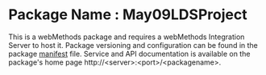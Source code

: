 # Package Name : May09LDSProject
This is a webMethods package and requires a webMethods Integration Server to host it. Package versioning and configuration can be found in the package [manifest](./May09LDSProject/manifest.v3) file. Service and API documentation is available on the package's home page http://&lt;server&gt;:&lt;port&gt;/&lt;packagename>.